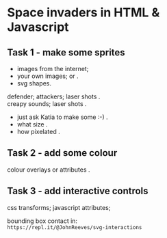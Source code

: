 # Space invaders in HTML & Javascript

## Task 1 - make some sprites


* images from the internet;   
* your own images; or .  
* svg shapes.   

defender; attackers; laser shots .  
creapy sounds; laser shots .  

* just ask Katia to make some :-) .  
* what size .  
* how pixelated .  

## Task 2 - add some colour

colour overlays or attributes .  

## Task 3 - add interactive controls

css transforms; javascript attributes;    

bounding box contact in:   
`https://repl.it/@JohnReeves/svg-interactions`

